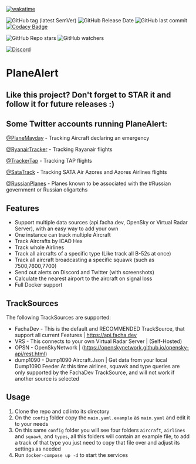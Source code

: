 [![wakatime](https://wakatime.com/badge/user/65ddcee5-893d-45e3-989c-4d52691b9072/project/cb52da0e-7317-4d00-97da-47004445e1f5.svg)](https://wakatime.com/badge/user/65ddcee5-893d-45e3-989c-4d52691b9072/project/cb52da0e-7317-4d00-97da-47004445e1f5)

![GitHub tag (latest SemVer)](https://img.shields.io/github/v/tag/nfacha/PlaneAlert?label=Latest%20version)
![GitHub Release Date](https://img.shields.io/github/release-date/nfacha/PlaneAlert)
![GitHub last commit](https://img.shields.io/github/last-commit/nfacha/PlaneAlert)
[![Codacy Badge](https://app.codacy.com/project/badge/Grade/c40766e76d3d468b996d23fc7edcfd85)](https://www.codacy.com/gh/nfacha/PlaneAlert/dashboard?utm_source=github.com&amp;utm_medium=referral&amp;utm_content=nfacha/PlaneAlert&amp;utm_campaign=Badge_Grade)

![GitHub Repo stars](https://img.shields.io/github/stars/nfacha/PlaneAlert?style=social)
![GitHub watchers](https://img.shields.io/github/watchers/nfacha/PlaneAlert?style=social)

[![Discord](https://img.shields.io/discord/933444164379619348)](https://discord.gg/ecyK3y4zTW)

# PlaneAlert

## Like this project? Don't forget to STAR it and follow it for future releases :)

## Some Twitter accounts running PlaneAlert:

[@PlaneMayday](https://twitter.com/PlaneMayday) - Tracking Aircraft declaring an emergency

[@RyanairTracker](https://twitter.com/RyanairTracker) - Tracking Rayanair flights

[@TrackerTap](https://twitter.com/TrackerTap) - Tracking TAP flights

[@SataTrack](https://twitter.com/SataTrack) - Tracking SATA Air Azores and Azores Airlines flights

[@RussianPlanes](https://twitter.com/RussianPlanes) - Planes known to be associated with the #Russian government or
Russian oligartchs

## Features

- Support multiple data sources (api.facha.dev, OpenSky or Virtual Radar Server), with an easy way to add your own
- One instance can track multiple Aircraft
- Track Aircrafts by ICAO Hex
- Track whole Airlines
- Track all aircrafts of a specific type (Like track all B-52s at once)
- Track all aircraft broadcasting a specific squawk (such as 7500,7600,7700)
- Send out alerts on Discord and Twitter (with screenshots)
- Calculate the nearest airport to the aircraft on signal loss
- Full Docker support

## TrackSources

The following TrackSources are supported:

- FachaDev - This is the default and RECOMMENDED TrackSource, that support all current Features | https://api.facha.dev
- VRS - This connects to your own Virtual Radar Server | (Self-Hosted)
- OPSN - OpenSkyNetwork | (https://openskynetwork.github.io/opensky-api/rest.html)
- dump1090 - Dump1090 Aircraft.Json | Get data from your local Dump1090 Feeder
  At this time airlines, squawk and type queries are only supported by the FachaDev TrackSource, and will not work if
  another source is selected

## Usage

1. Clone the repo and cd into its directory
2. On the `config` folder copy the `main.yaml.example` as `main.yaml` and edit it to your needs
3. On this same `config` folder you will see four folders `aircraft`, `airlines` and `squawk`, and `types`, all this
   folders will contain an example file, to add a track of that type you just need to copy that file over and adjust its
   settings as needed
4. Run `docker-compose up -d` to start the services
